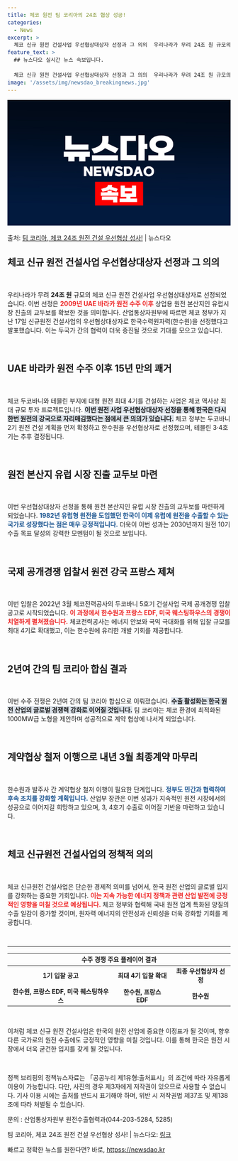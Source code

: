 ```yaml
---
title: 체코 원전 팀 코리아의 24조 협상 성공!
categories:
  - News
excerpt: >
  체코 신규 원전 건설사업 우선협상대상자 선정과 그 의의  우리나라가 무려 24조 원 규모의 체코 신규 원전 …
feature_text: >
  ## 뉴스다오 실시간 뉴스 속보입니다.

  체코 신규 원전 건설사업 우선협상대상자 선정과 그 의의  우리나라가 무려 24조 원 규모의 체코 신규 원전 …
image: '/assets/img/newsdao_breakingnews.jpg'
---
```


![뉴스다오 속보](/assets/img/newsdao_breakingnews.jpg)

<p>출처: <a href="httpss://newsdao.kr/4904" rel="dofollow">팀 코리아, 체코 24조 원전 건설 우선협상 성사!</a> | 뉴스다오</p>

<h2 data-ke-size="size26">체코 신규 원전 건설사업 우선협상대상자 선정과 그 의의</h2>

<p data-ke-size="size16">&nbsp;</p>

우리나라가 무려 <b>24조 원</b> 규모의 체코 신규 원전 건설사업 우선협상대상자로 선정되었습니다. 이번 선정은 <b><span style="color: #ee2323;">2009년 UAE 바라카 원전 수주 이후</span></b> 상업용 원전 본산지인 유럽시장 진출의 교두보를 확보한 것을 의미합니다. 산업통상자원부에 따르면 체코 정부가 지난 17일 신규원전 건설사업의 우선협상대상자로 한국수력원자력(한수원)을 선정했다고 발표했습니다. 이는 두국가 간의 협력이 더욱 증진될 것으로 기대를 모으고 있습니다.

<p data-ke-size="size16">&nbsp;</p>

<h2 data-ke-size="size26">UAE 바라카 원전 수주 이후 15년 만의 쾌거</h2>

<p data-ke-size="size16">&nbsp;</p>

체코 두코바니와 테믈린 부지에 대형 원전 최대 4기를 건설하는 사업은 체코 역사상 최대 규모 투자 프로젝트입니다. <b><span style="background-color: #21538527;">이번 원전 사업 우선협상대상자 선정을 통해 한국은 다시 한번 원전의 강국으로 자리매김했다는 점에서 큰 의의가 있습니다.</span></b> 체코 정부는 두코바니 2기 원전 건설 계획을 먼저 확정하고 한수원을 우선협상자로 선정했으며, 테믈린 3·4호기는 추후 결정됩니다. 

<p data-ke-size="size16">&nbsp;</p>

<h2 data-ke-size="size26">원전 본산지 유럽 시장 진출 교두보 마련</h2>

<p data-ke-size="size16">&nbsp;</p>

이번 우선협상대상자 선정을 통해 원전 본산지인 유럽 시장 진출의 교두보를 마련하게 되었습니다. <b><span style="color: #1a5490;">1982년 유럽형 원전을 도입했던 한국이 이제 유럽에 원전을 수출할 수 있는 국가로 성장했다는 점은 매우 긍정적입니다.</span></b> 더욱이 이번 성과는 2030년까지 원전 10기 수출 목표 달성의 강력한 모멘텀이 될 것으로 보입니다.

<p data-ke-size="size16">&nbsp;</p>

<h2 data-ke-size="size26">국제 공개경쟁 입찰서 원전 강국 프랑스 제쳐</h2>

<p data-ke-size="size16">&nbsp;</p>

이번 입찰은 2022년 3월 체코전력공사의 두코바니 5호기 건설사업 국제 공개경쟁 입찰 공고로 시작되었습니다. <b><span style="color: #ee2323;">이 과정에서 한수원과 프랑스 EDF, 미국 웨스팅하우스의 경쟁이 치열하게 펼쳐졌습니다.</span></b> 체코전력공사는 에너지 안보와 국익 극대화를 위해 입찰 규모를 최대 4기로 확대했고, 이는 한수원에 유리한 개발 기회를 제공합니다.

<p data-ke-size="size16">&nbsp;</p>

<h2 data-ke-size="size26">2년여 간의 팀 코리아 합심 결과</h2>

<p data-ke-size="size16">&nbsp;</p>

이번 수주 전쟁은 2년여 간의 팀 코리아 합심으로 이뤄졌습니다. <b><span style="background-color: #21538527;">수출 활성화는 한국 원전 산업의 글로벌 경쟁력 강화로 이어질 것입니다.</span></b> 팀 코리아는 체코 환경에 최적화된 1000MW급 노형을 제안하며 성공적으로 계약 협상에 나서게 되었습니다. 

<p data-ke-size="size16">&nbsp;</p>

<h2 data-ke-size="size26">계약협상 철저 이행으로 내년 3월 최종계약 마무리</h2>

<p data-ke-size="size16">&nbsp;</p>

한수원과 발주사 간 계약협상 철저 이행이 필요한 단계입니다. <b><span style="color: #1a5490;">정부도 민간과 협력하여 후속 조치를 강화할 계획입니다.</span></b> 산업부 장관은 이번 성과가 지속적인 원전 시장에서의 성공으로 이어지길 희망하고 있으며, 3, 4호기 수출로 이어질 기반을 마련하고 있습니다.

<p data-ke-size="size16">&nbsp;</p>

<h2 data-ke-size="size26">체코 신규원전 건설사업의 정책적 의의</h2>

<p data-ke-size="size16">&nbsp;</p>

체코 신규원전 건설사업은 단순한 경제적 의미를 넘어서, 한국 원전 산업의 글로벌 입지를 강화하는 중요한 기회입니다. <b><span style="color: #ee2323;">이는 지속 가능한 에너지 정책과 관련 산업 발전에 긍정적인 영향을 미칠 것으로 예상됩니다.</span></b> 체코 정부와 협력해 국내 원전 업계 특화된 양질의 수출 일감이 증가할 것이며, 원자력 에너지의 안전성과 신뢰성을 더욱 강화할 기회를 제공합니다.

<p data-ke-size="size16">&nbsp;</p>

<hr>

<table style="width: 100%;">
    <thead>
        <tr>
            <th style="text-align: center;" colspan="3"><b>수주 경쟁 주요 플레이어 결과</b></th>
        </tr>
    </thead>
    <tbody>
        <tr>
            <td style="text-align: center; height: 17px;"><b>1기 입찰 공고</b></td>
            <td style="text-align: center; height: 17px;"><b>최대 4기 입찰 확대</b></td>
            <td style="text-align: center; height: 17px;"><b>최종 우선협상자 선정</b></td>
        </tr>
        <tr>
            <td style="text-align: center; height: 17px;"><b>한수원, 프랑스 EDF, 미국 웨스팅하우스</b></td>
            <td style="text-align: center; height: 17px;"><b>한수원, 프랑스 EDF</b></td>
            <td style="text-align: center; height: 17px;"><b>한수원</b></td>
        </tr>
    </tbody>
</table>

<p data-ke-size="size16">&nbsp;</p>

이처럼 체코 신규 원전 건설사업은 한국의 원전 산업에 중요한 이정표가 될 것이며, 향후 다른 국가로의 원전 수출에도 긍정적인 영향을 미칠 것입니다. 이를 통해 한국은 원전 시장에서 더욱 굳건한 입지를 갖게 될 것입니다. 

<p data-ke-size="size16">&nbsp;</p>

정책 브리핑의 정책뉴스자료는 「공공누리 제1유형:출처표시」의 조건에 따라 자유롭게 이용이 가능합니다. 다만, 사진의 경우 제3자에게 저작권이 있으므로 사용할 수 없습니다. 기사 이용 시에는 출처를 반드시 표기해야 하며, 위반 시 저작권법 제37조 및 제138조에 따라 처벌될 수 있습니다. 

문의 : 산업통상자원부 원전수출협력과(044-203-5284, 5285) 

팀 코리아, 체코 24조 원전 건설 우선협상 성사! | 뉴스다오: [링크](httpss://newsdao.kr/4904) 

빠르고 정확한 뉴스를 원한다면? 바로, <a href="httpss://newsdao.kr" rel="dofollow">httpss://newsdao.kr</a>


